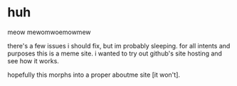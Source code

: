 # huh
meow
mewomwoemowmew

there's a few issues i should fix, but im probably sleeping. for all intents and purposes this is a meme site. i wanted to try out github's site hosting and see how it works.

hopefully this morphs into a proper aboutme site [it won't].
